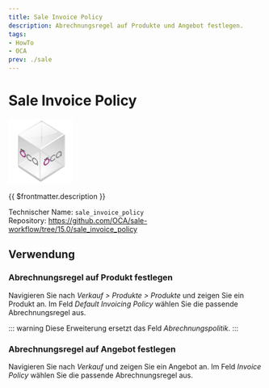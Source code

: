 ```yaml
---
title: Sale Invoice Policy
description: Abrechnungsregel auf Produkte und Angebot festlegen.
tags:
- HowTo
- OCA
prev: ./sale
---
```

# Sale Invoice Policy
![icon_oca_app](attachments/icon_oca_app.png)

{{ $frontmatter.description }}

Technischer Name: `sale_invoice_policy`\
Repository: <https://github.com/OCA/sale-workflow/tree/15.0/sale_invoice_policy>

## Verwendung

### Abrechnungsregel auf Produkt festlegen

Navigieren Sie nach *Verkauf > Produkte > Produkte* und zeigen Sie ein Produkt an. Im Feld *Default Invoicing Policy* wählen Sie die passende Abrechnungsregel aus.

::: warning
Diese Erweiterung ersetzt das Feld *Abrechnungspolitik*.
:::

### Abrechnungsregel auf Angebot festlegen

Navigieren Sie nach *Verkauf* und zeigen Sie ein Angebot an. Im Feld *Invoice Policy* wählen Sie die passende Abrechnungsregel aus.